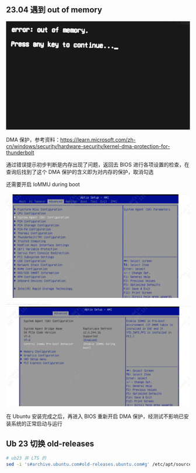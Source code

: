 ## 23.04 遇到 out of memory

![enter image description here](./.assets/Ub安装问题/PlEAr.jpg)

DMA 保护，参考资料：<https://learn.microsoft.com/zh-cn/windows/security/hardware-security/kernel-dma-protection-for-thunderbolt>

通过错误提示初步判断是内存出现了问题，返回去 BIOS 进行各项设置的检查，在查询后找到了这个 DMA 保护的含义即为对内存的保护，取消勾选

还需要开启 IoMMU during boot

![fd7c255fd15c500c383e28edaa801d0f](./.assets/Ub安装问题/fd7c255fd15c500c383e28edaa801d0f.png)

![4f65a2b1e70f01d48ced3a67333964f8](./.assets/Ub安装问题/4f65a2b1e70f01d48ced3a67333964f8.png)

在 Ubuntu 安装完成之后，再进入 BIOS 重新开启 DMA 保护，经测试不影响已安装系统的正常启动与运行

## Ub 23 切换 old-releases

```bash
# ub23 非 LTS 的
sed -i 's#archive.ubuntu.com#old-releases.ubuntu.com#g' /etc/apt/sources.list
```



